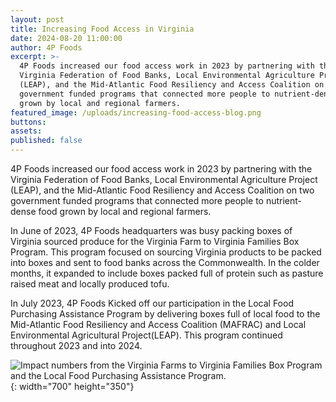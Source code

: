 ```yaml
---
layout: post
title: Increasing Food Access in Virginia
date: 2024-08-20 11:00:00
author: 4P Foods
excerpt: >-
  4P Foods increased our food access work in 2023 by partnering with the
  Virginia Federation of Food Banks, Local Environmental Agriculture Project
  (LEAP), and the Mid-Atlantic Food Resiliency and Access Coalition on two
  government funded programs that connected more people to nutrient-dense food
  grown by local and regional farmers.
featured_image: /uploads/increasing-food-access-blog.png
buttons:
assets:
published: false
---
```

<div class="editable"></div>

4P Foods increased our food access work in 2023 by partnering with the Virginia Federation of Food Banks, Local Environmental Agriculture Project (LEAP), and the Mid-Atlantic Food Resiliency and Access Coalition on two government funded programs that connected more people to nutrient-dense food grown by local and regional farmers.

In June of 2023, 4P Foods headquarters was busy packing boxes of Virginia sourced produce for the Virginia Farm to Virginia Families Box Program. This program focused on sourcing Virginia products to be packed into boxes and sent to food banks across the Commonwealth. In the colder months, it expanded to include boxes packed full of protein such as pasture raised meat and locally produced tofu.

In July 2023, 4P Foods Kicked off our participation in the Local Food Purchasing Assistance Program by delivering boxes full of local food to the Mid-Atlantic Food Resiliency and Access Coalition (MAFRAC) and Local Environmental Agricultural Project(LEAP). This program continued throughout 2023 and into 2024.

![Impact numbers from the Virginia Farms to Virginia Families Box Program and the Local Food Purchasing Assistance Program.](/uploads/increasing-food-access-2.png){: width="700" height="350"}
